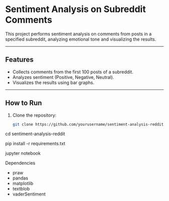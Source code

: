 # Sentiment Analysis on Subreddit Comments

This project performs sentiment analysis on comments from posts in a specified subreddit, analyzing emotional tone and visualizing the results.

---

## Features
- Collects comments from the first 100 posts of a subreddit.
- Analyzes sentiment (Positive, Negative, Neutral).
- Visualizes the results using bar graphs.

---

## How to Run

1. Clone the repository:
   ```bash
   git clone https://github.com/yourusername/sentiment-analysis-reddit.git

cd sentiment-analysis-reddit

pip install -r requirements.txt

jupyter notebook

Dependencies
- praw
- pandas
- matplotlib
- textblob
- vaderSentiment

